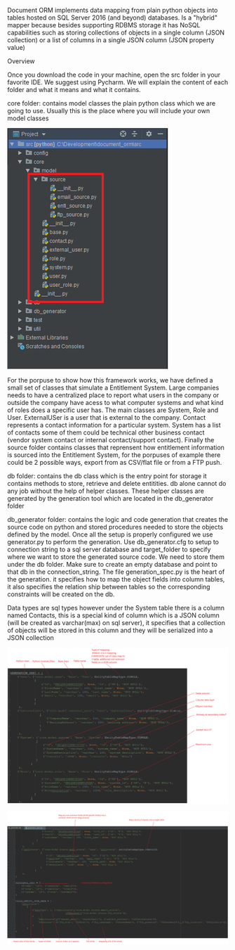 Document ORM implements data mapping from plain python objects into tables hosted on SQL Server 2016 (and beyond) databases. Is a "hybrid" mapper because besides supporting RDBMS storage it has NoSQL capabilities such as storing collections of objects in a single column (JSON collection) or a list of columns in a single JSON column (JSON property value)

Overview

Once you download the code in your machine, open the src folder in your favorite IDE. We suggest using Pycharm.
We will explain the content of each folder and what it means and what it contains.

core folder: contains model classes the plain python class which we are going to use. Usually this is the place where you will include your own model classes

![Alt text](/doc/images/model.png?raw=true "structure")

For the porpuse to show how this framework works, we have defined a small set of classes that simulate a Entitlement System. Large companies needs to have a centralized place to report what users in the company or outside the company have acess to what computer systems and what kind of roles does a specific user has. The main classes are System, Role and User. ExternalUSer is a user that is external to the company. Contact represents a contact information for a particular system. System has a list of contacts some of them could be technical other business contact (vendor system contact or internal contact/support contact). Finally the source folder contains classes that reprensent how entitlement information is sourced into the Entitlement System, for the porpuses of example there could be 2 possible ways, export from as CSV/flat file or from a FTP push. 

db folder: contains the db class which is the entry point for storage it contains methods to store, retrieve and delete entitities. db alone cannot do any job without the help of helper classes. These helper classes are generated by the generation tool which are located in the db_generator folder

db_generator folder: contains the logic and code generation that creates the source code on python and stored procedures needed to store the objects defined by the model. Once all the setup is properly configured we use generator.py to perform the generation.
Use db_generator.cfg to setup to connection string to a sql server database and target_folder to specify where we want to store the generated source code. We need to store them under the db folder. Make sure to create an empty database and point to that db in the connection_string. The file generation_spec.py is the heart of the generation. it specifies how to map the object fields into column tables, it also specifies the relation ship between tables so the corresponding constraints will be created on the db.

Data types are sql types however under the System table there is a column named Contacts, this is a special kind of column which is a JSON column (will be created as varchar(max) on sql server), it specifies that a collection of objects will be stored in this column and they will be serialized into a JSON collection

![Alt text](/doc/images/generation_spec1.png?raw=true "structure")

![Alt text](/doc/images/generation_spec2.png?raw=true "structure")
